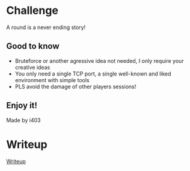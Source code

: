 # Challenge

A round is a never ending story!

## Good to know
- Bruteforce or another agressive idea not needed, I only require your creative ideas
- You only need a single TCP port, a single well-known and liked environment with simple tools
- PLS avoid the damage of other players sessions!

## Enjoy it!
Made by i403


# Writeup

[Writeup](WRITEUP.md)
